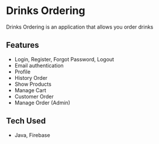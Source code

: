 # Drinks Ordering 
Drinks Ordering  is an application that allows you order drinks
## Features
<ul>
  <li>
    Login, Register, Forgot Password, Logout
  </li>
  <li>
    Email authentication
  </li>
  <li>
    Profile
  </li>
  <li>
    History Order
  </li>
  <li>
    Show Products
  </li>
  <li>
    Manage Cart
  </li>
  <li>
    Customer Order
  </li>
  <li>
    Manage Order (Admin)
  </li>
</ul>

## Tech Used
<ul>
  <li>
    Java, Firebase
  </li>
</ul>
